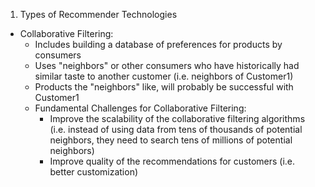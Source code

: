 <!-- This file includes an Introduction to Recommender Systems --> 

1. Types of Recommender Technologies 
  - Collaborative Filtering: 
      - Includes building a database of preferences for products by consumers 
      - Uses "neighbors" or other consumers who have historically had similar taste to another customer (i.e. neighbors of Customer1)
      - Products the "neighbors" like, will probably be successful with Customer1
      - Fundamental Challenges for Collaborative Filtering:
        - Improve the scalability of the collaborative filtering algorithms (i.e. instead of using data from tens of thousands of potential neighbors, they need to search tens of millions of potential neighbors)
        - Improve quality of the recommendations for customers (i.e. better customization)